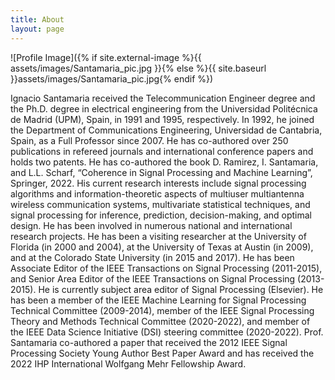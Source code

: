 ```yaml
---
title: About
layout: page
---
```

![Profile Image]({% if site.external-image %}{{ assets/images/Santamaria_pic.jpg }}{% else %}{{ site.baseurl }}assets/images/Santamaria_pic.jpg{% endif %})

<p>Ignacio Santamaria received the Telecommunication Engineer degree and the Ph.D. degree in electrical engineering from the Universidad Politécnica de Madrid (UPM), Spain, in 1991 and 1995, respectively. In 1992, he joined the Department of Communications Engineering, Universidad de Cantabria, Spain, as a Full Professor since 2007. He has co-authored over 250 publications in refereed journals and international conference papers and holds two patents. He has co-authored the book D. Ramirez, I. Santamaria, and L.L. Scharf, “Coherence in Signal Processing and Machine Learning”, Springer, 2022. His current research interests include signal processing algorithms and information-theoretic aspects of multiuser multiantenna wireless communication systems, multivariate statistical techniques, and signal processing for inference, prediction, decision-making, and optimal design. He has been involved in numerous national and international research projects. He has been a visiting researcher at the University of Florida (in 2000 and 2004), at the University of Texas at Austin (in 2009), and at the Colorado State University (in 2015 and 2017). He has been Associate Editor of the IEEE Transactions on Signal Processing (2011-2015), and Senior Area Editor of the IEEE Transactions on Signal Processing (2013-2015). He is currently subject area editor of Signal Processing (Elsevier). He has been a member of the IEEE Machine Learning for Signal Processing Technical Committee (2009-2014), member of the IEEE Signal Processing Theory and Methods Technical Committee (2020-2022), and member of the IEEE Data Science Initiative (DSI) steering committee (2020-2022). Prof. Santamaria co-authored a paper that received the 2012 IEEE Signal Processing Society Young Author Best Paper Award and has received the 2022 IHP International Wolfgang Mehr Fellowship Award.</p>

